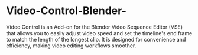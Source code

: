 # Video-Control-Blender-
Video Control is an Add-on for the Blender Video Sequence Editor (VSE) that allows you to easily adjust video speed and set the timeline's end frame to match the length of the longest clip. It is designed for convenience and efficiency, making video editing workflows smoother.
